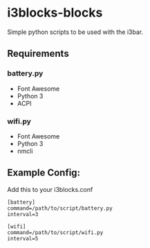 # i3blocks-blocks

Simple python scripts to be used with the i3bar.

## Requirements

### battery.py 
- Font Awesome
- Python 3
- ACPI

### wifi.py
- Font Awesome
- Python 3
- nmcli

## Example Config:
Add this to your i3blocks.conf
```
[battery]
command=/path/to/script/battery.py
interval=3
```

```
[wifi]
command=/path/to/script/wifi.py
interval=5
```
